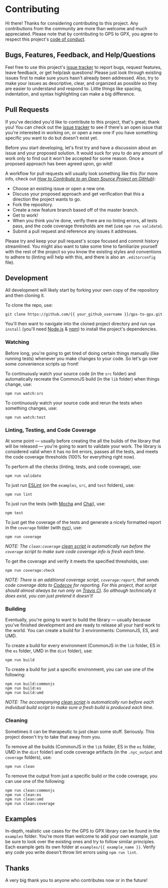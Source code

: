 # Contributing

Hi there! Thanks for considering contributing to this project. Any contributions from the community are more than welcome and much appreciated. Please note that by contributing to GPS to GPX, you agree to respect this project's [code of conduct](https://github.com/impatrickhooper/gps-to-gpx/blob/master/CODE_OF_CONDUCT.md).

## Bugs, Features, Feedback, and Help/Questions

Feel free to use this project's [issue tracker](https://github.com/impatrickhooper/gps-to-gpx/issues) to report bugs, request features, leave feedback, or get help/ask questions! Please just look through existing issues first to make sure yours hasn't already been addressed. Also, try to make your issues as descriptive, clear, and organized as possible so they are easier to understand and respond to. Little things like spacing, indentation, and syntax highlighting can make a big difference.

## Pull Requests

If you've decided you'd like to contribute to this project, that's great; thank you! You can check out the [issue tracker](https://github.com/impatrickhooper/gps-to-gpx/issues) to see if there's an open issue that you're interested in working on, or open a new one if you have something specific you want to do but doesn't exist yet.

Before you start developing, let's first try and have a discussion about an issue and your proposed solution. It would suck for you to do any amount of work only to find out it won't be accepted for some reason. Once a proposed approach has been agreed upon, go wild!

A workflow for pull requests will usually look something like this (for more info, check out [*How to Contribute to an Open Source Project on GitHub*](https://egghead.io/courses/how-to-contribute-to-an-open-source-project-on-github)):

- Choose an existing issue or open a new one.
- Discuss your proposed approach and get verification that this a direction the project wants to go.
- Fork the repository.
- Create a new feature branch based off of the master branch.
- Get to work!
- When you think you're done, verify there are no linting errors, all tests pass, and the code coverage thresholds are met (use `npm run validate`).
- Submit a pull request and reference any issues it addresses.

Please try and keep your pull request's scope focused and commit history streamlined. You might also want to take some time to familiarize yourself with the rest of the project so you know the existing styles and conventions to adhere to (linting will help with this, and there is also an `.editorconfig` file).

## Development

All development will likely start by forking your own copy of the repository and then cloning it.

To clone the repo, use:

```
git clone https://github.com/{{ your_github_username }}/gps-to-gpx.git
```

You'll then want to navigate into the cloned project directory and run `npm install` (you'll need [Node.js](https://nodejs.org/en/) & [npm](https://www.npmjs.com/)) to install the project's dependencies.

### Watching

Before long, you're going to get tired of doing certain things manually (like running tests) whenever you make changes to your code. So let's go over some convenience scripts up front!

To continuously watch your source code (in the `src` folder) and automatically recreate the CommonJS build (in the `lib` folder) when things change, use:

```
npm run watch:src
```

To continuously watch your source code and rerun the tests when something changes, use:

```
npm run watch:test
```

### Linting, Testing, and Code Coverage

At some point &#8212; usually before creating the all the builds of the library that will be released &#8212; you're going to want to validate your work. The library is considered valid when it has no lint errors, passes all the tests, and meets the code coverage thresholds (100% for everything right now).

To perform all the checks (linting, tests, and code coverage), use:

```
npm run validate
```

To just run [ESLint](http://eslint.org/) (on the `examples`, `src`, and `test` folders), use:

```
npm run lint
```

To just run the tests (with [Mocha](https://mochajs.org/) and [Chai](http://chaijs.com/)), use:

```
npm test
```

To just get the coverage of the tests and generate a nicely formatted report in the `coverage` folder (with [nyc](https://github.com/istanbuljs/nyc)), use:

```
npm run coverage
```

*NOTE: The `clean:coverage` [clean script](#user-content-cleaning) is automatically run before the `coverage` script to make sure code coverage info is fresh each time.*

To get the coverage and verify it meets the specified thresholds, use:

```
npm run coverage:check
```

*NOTE: There is an additional coverage script, `coverage:report`, that sends code coverage data to [Codecov](https://codecov.io/) for reporting. For this project, that script should almost always be run only on [Travis CI](https://travis-ci.org/). So although technically it does exist, you can just pretend it doesn't!*

### Building

Eventually, you're going to want to build the library &#8212; usually because you've finished development and are ready to release all your hard work to the world. You can create a build for 3 environments: CommonJS, ES, and UMD.

To create a build for every environment (CommonJS in the `lib` folder, ES in the `es` folder, UMD in the `dist` folder), use:

```
npm run build
```

To create a build for just a specific environment, you can use one of the following:

```
npm run build:commonjs
npm run build:es
npm run build:umd
```

*NOTE: The accompanying [clean script](#user-content-cleaning) is automatically run before each individual build script to make sure a fresh build is produced each time.*

### Cleaning

Sometimes it can be therapeutic to just clean some stuff. Seriously. This project doesn't try to take that away from you.

To remove all the builds (CommonJS in the `lib` folder, ES in the `es` folder, UMD in the `dist` folder) and code coverage artifacts (in the `.nyc_output` and `coverage` folders), use:

```
npm run clean
```

To remove the output from just a specific build or the code coverage, you can use one of the following:

```
npm run clean:commonjs
npm run clean:es
npm run clean:umd
npm run clean:coverage
```

## Examples

In-depth, realistic use cases for the GPS to GPX library can be found in the `examples` folder. You're more than welcome to add your own example, just be sure to look over the existing ones and try to follow similar principles. Each example gets its own folder at `examples/{{ example_name }}`. Verify any code you write doesn't throw lint errors using `npm run lint`.

## Thanks

A very big thank you to anyone who contributes now or in the future!
